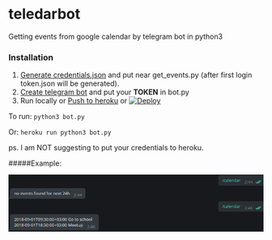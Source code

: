 # teledarbot
Getting events from google calendar by telegram bot in python3

### Installation
1. [Generate credentials.json](https://docs.simplecalendar.io/google-api-key/) and put near get_events.py 
(after first login token.json will be generated).
2. [Create telegram bot](https://docs.microsoft.com/en-us/azure/bot-service/bot-service-channel-connect-telegram?view=azure-bot-service-3.0) 
and put your <b>TOKEN</b> in bot.py
3. Run locally or [Push to heroku](https://devcenter.heroku.com/articles/git) or 
[![Deploy](https://www.herokucdn.com/deploy/button.svg)](https://heroku.com/deploy)

To run: `python3 bot.py`

Or: `heroku run python3 bot.py`


ps. I am NOT suggesting to put your credentials to heroku.

#####Example:

![image](image.png)